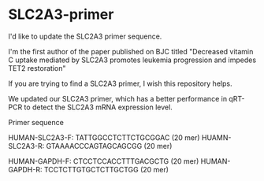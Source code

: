 # SLC2A3-primer
I'd like to update the SLC2A3 primer sequence.

I'm the first author of the paper published on BJC titled "Decreased vitamin C uptake mediated by SLC2A3 promotes leukemia progression and impedes TET2 restoration"

If you are trying to find a SLC2A3 primer, I wish this repository helps.

We updated our SLC2A3 primer, which has a better performance in qRT-PCR to detect the SLC2A3 mRNA expression level.

Primer sequence

HUMAN-SLC2A3-F: TATTGGCCTCTTCTGCGGAC (20 mer)
HUAMN-SLC2A3-R: GTAAAACCCAGTAGCAGCGG (20 mer)

HUMAN-GAPDH-F: CTCCTCCACCTTTGACGCTG (20 mer)
HUMAN-GAPDH-R: TCCTCTTGTGCTCTTGCTGG (20 mer)
